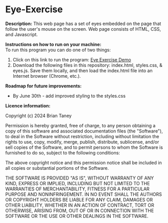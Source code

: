 # Eye-Exercise

**Description:**  This web page has a set of eyes embedded on the page that follow the user's mouse on the screen. Web page consists of HTML, CSS, and Javascript. 

**Instructions on how to run on your machine:**  
To run this program you can do one of two things:
1. Click on this link to run the program:  [Eye Exercise Demo](https://btaney78.github.io/Eye-Exercise/)
2. Download the following files in this repository: index.html, styles.css, & eyes.js. Save them locally, and then load the index.html file into an Internet browser (Chrome, etc.).

**Roadmap for future improvements:**  
* By June 30th - add improved styling to the styles.css

**Licence information:**  

Copyright (c) 2024 Brian Taney  

Permission is hereby granted, free of charge, to any person obtaining a copy of this software and associated documentation files (the "Software"), to deal in the Software without restriction, including without limitation the rights to use, copy, modify, merge, publish, distribute, sublicense, and/or sell copies of the Software, and to permit persons to whom the Software is furnished to do so, subject to the following conditions:  

The above copyright notice and this permission notice shall be included in all copies or substantial portions of the Software.  

THE SOFTWARE IS PROVIDED "AS IS", WITHOUT WARRANTY OF ANY KIND, EXPRESS OR IMPLIED, INCLUDING BUT NOT LIMITED TO THE WARRANTIES OF MERCHANTABILITY, FITNESS FOR A PARTICULAR PURPOSE AND NONINFRINGEMENT. IN NO EVENT SHALL THE AUTHORS OR COPYRIGHT HOLDERS BE LIABLE FOR ANY CLAIM, DAMAGES OR OTHER LIABILITY, WHETHER IN AN ACTION OF CONTRACT, TORT OR OTHERWISE, ARISING FROM, OUT OF OR IN CONNECTION WITH THE SOFTWARE OR THE USE OR OTHER DEALINGS IN THE SOFTWARE.

